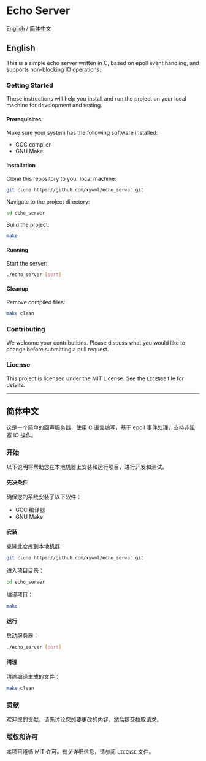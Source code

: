 # Echo Server

[English](#english) / [简体中文](#简体中文)

## English

This is a simple echo server written in C, based on epoll event handling, and supports non-blocking IO operations.

### Getting Started

These instructions will help you install and run the project on your local machine for development and testing.

#### Prerequisites

Make sure your system has the following software installed:

- GCC compiler
- GNU Make

#### Installation

Clone this repository to your local machine:

```bash
git clone https://github.com/xywml/echo_server.git
```

Navigate to the project directory:

```bash
cd echo_server
```

Build the project:

```bash
make
```

#### Running

Start the server:

```bash
./echo_server [port]
```

#### Cleanup

Remove compiled files:

```bash
make clean
```

### Contributing

We welcome your contributions. Please discuss what you would like to change before submitting a pull request.

### License

This project is licensed under the MIT License. See the `LICENSE` file for details.

---

## 简体中文

这是一个简单的回声服务器，使用 C 语言编写，基于 epoll 事件处理，支持非阻塞 IO 操作。

### 开始

以下说明将帮助您在本地机器上安装和运行项目，进行开发和测试。

#### 先决条件

确保您的系统安装了以下软件：

- GCC 编译器
- GNU Make

#### 安装

克隆此仓库到本地机器：

```bash
git clone https://github.com/xywml/echo_server.git
```

进入项目目录：

```bash
cd echo_server
```

编译项目：

```bash
make
```

#### 运行

启动服务器：

```bash
./echo_server [port]
```

#### 清理

清除编译生成的文件：

```bash
make clean
```

### 贡献

欢迎您的贡献。请先讨论您想要更改的内容，然后提交拉取请求。

### 版权和许可

本项目遵循 MIT 许可。有关详细信息，请参阅 `LICENSE` 文件。
